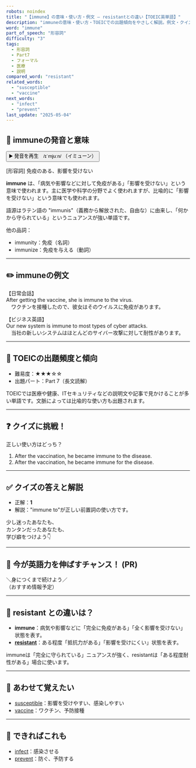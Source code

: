 ```yaml
---
robots: noindex
title: "【immune】の意味・使い方・例文 ― resistantとの違い【TOEIC英単語】"
description: "immuneの意味・使い方・TOEICでの出題傾向をやさしく解説。例文・クイズ付きでresistantとの違いもわかりやすく学べます。"
word: "immune"
part_of_speech: "形容詞"
difficulty: "3"
tags:
  - 形容詞
  - Part7
  - フォーマル
  - 医療
  - 説明
compared_word: "resistant"
related_words:
  - "susceptible"
  - "vaccine"
next_words:
  - "infect"
  - "prevent"
last_update: "2025-05-04"
---
```


## 🔰 immuneの発音と意味

<button class="play-audio" onclick="playTTS('immune')">
  <span class="play-audio-main">
    ▶️ 発音を再生　/ɪˈmjuːn/
  </span>
  <span class="play-audio-sub">
    （イミューン）
  </span>
</button>

[形容詞] 免疫のある、影響を受けない

**immune** は、「病気や影響などに対して免疫がある」「影響を受けない」という意味で使われます。主に医学や科学の分野でよく使われますが、比喩的に「影響を受けない」という意味でも使われます。

語源はラテン語の "immunis"（義務から解放された、自由な）に由来し、「何かから守られている」というニュアンスが強い単語です。

他の品詞：  
- immunity：免疫（名詞）
- immunize：免疫を与える（動詞）

---

## ✏️ immuneの例文

【日常会話】  
After getting the vaccine, she is immune to the virus.  
　ワクチンを接種したので、彼女はそのウイルスに免疫があります。

【ビジネス英語】  
Our new system is immune to most types of cyber attacks.  
　当社の新しいシステムはほとんどのサイバー攻撃に対して耐性があります。

---

## 🎯 TOEICの出題頻度と傾向

- 難易度：★★★☆☆
- 出題パート：Part 7（長文読解）

TOEICでは医療や健康、ITセキュリティなどの説明文や記事で見かけることが多い単語です。文脈によっては比喩的な使い方も出題されます。

---

## ❓ クイズに挑戦！

正しい使い方はどっち？

1. After the vaccination, he became immune to the disease.  
2. After the vaccination, he became immune for the disease.

---

## ✅ クイズの答えと解説

- 正解：**1**
- 解説："immune to"が正しい前置詞の使い方です。

少し迷ったあなたも、  
カンタンだったあなたも、  
学び癖をつけよう👇️

---

## 🚀 今が英語力を伸ばすチャンス！ (PR)

<div class="info-center">
＼身につくまで続けよう／<br>  
（おすすめ情報予定）
</div>

---

## 🤔  resistant との違いは？

- **immune**：病気や影響などに「完全に免疫がある」「全く影響を受けない」状態を表す。
- **[resistant](/word/resistant)**：ある程度「抵抗力がある」「影響を受けにくい」状態を表す。

immuneは「完全に守られている」ニュアンスが強く、resistantは「ある程度耐性がある」場合に使います。

---

## 🧩 あわせて覚えたい

- [susceptible](/word/susceptible)：影響を受けやすい、感染しやすい
- [vaccine](/word/vaccine)：ワクチン、予防接種

---

## 📖 できればこれも

- [infect](/word/infect)：感染させる
- [prevent](/word/prevent)：防ぐ、予防する

<!-- cvid: aid28_bid24 -->
